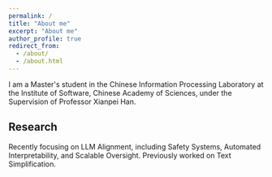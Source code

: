 ```yaml
---
permalink: /
title: "About me"
excerpt: "About me"
author_profile: true
redirect_from: 
  - /about/
  - /about.html
---
```


I am a Master's student in the Chinese Information Processing Laboratory at the Institute of Software, Chinese Academy of Sciences, under the Supervision of Professor Xianpei Han.

## Research

Recently focusing on LLM Alignment, including Safety Systems, Automated Interpretability, and Scalable Oversight. Previously worked on Text Simplification.
